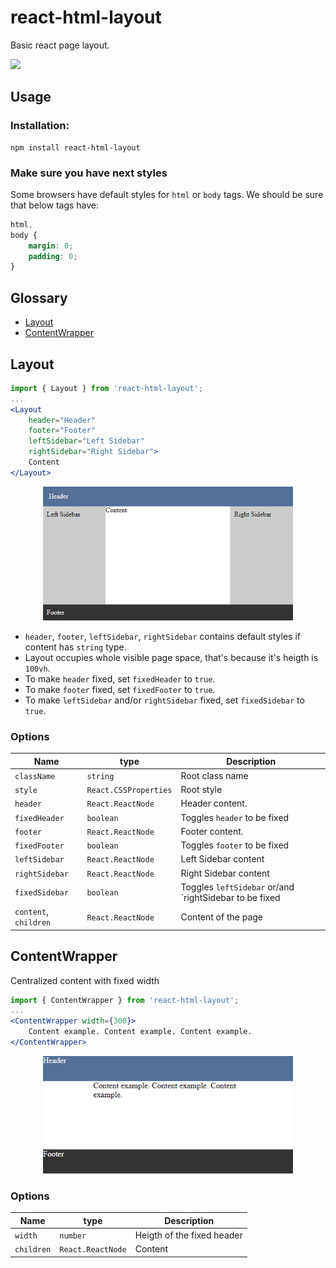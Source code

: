 # react-html-layout

Basic react page layout.

<a href="https://www.npmjs.com/package/react-html-layout">
    <img src="https://nodei.co/npm/react-html-layout.png?mini=true">
</a>

## Usage

### Installation:

```
npm install react-html-layout
```

### Make sure you have next styles

Some browsers have default styles for `html` or `body` tags. We should be sure that below tags have:

```css
html,
body {
    margin: 0;
    padding: 0;
}
```

## Glossary

-   [Layout](#layout)
-   [ContentWrapper](#contentwrapper)

## Layout

```jsx
import { Layout } from 'react-html-layout';
...
<Layout
    header="Header"
    footer="Footer"
    leftSidebar="Left Sidebar"
    rightSidebar="Right Sidebar">
    Content
</Layout>
```

<div align="center">
    <img style="width:400px" src='./images/layout.png'>
</div>

-   `header`, `footer`, `leftSidebar`, `rightSidebar` contains default styles if content has `string` type.
-   Layout occupies whole visible page space, that's because it's heigth is `100vh`.
-   To make `header` fixed, set `fixedHeader` to `true`.
-   To make `footer` fixed, set `fixedFooter` to `true`.
-   To make `leftSidebar` and/or `rightSidebar` fixed, set `fixedSidebar` to `true`.

### Options

| Name                  | type                  | Description                                            |
| --------------------- | --------------------- | ------------------------------------------------------ |
| `className`           | `string`              | Root class name                                        |
| `style`               | `React.CSSProperties` | Root style                                             |
| `header`              | `React.ReactNode`     | Header content.                                        |
| `fixedHeader`         | `boolean`             | Toggles `header` to be fixed                           |
| `footer`              | `React.ReactNode`     | Footer content.                                        |
| `fixedFooter`         | `boolean`             | Toggles `footer` to be fixed                           |
| `leftSidebar`         | `React.ReactNode`     | Left Sidebar content                                   |
| `rightSidebar`        | `React.ReactNode`     | Right Sidebar content                                  |
| `fixedSidebar`        | `boolean`             | Toggles `leftSidebar` or/and `rightSidebar to be fixed |
| `content`, `children` | `React.ReactNode`     | Content of the page                                    |

## ContentWrapper

Centralized content with fixed width

```jsx
import { ContentWrapper } from 'react-html-layout';
...
<ContentWrapper width={300}>
    Content example. Content example. Content example.
</ContentWrapper>
```

<div align="center">
    <img style="width:400px" src='./images/content-wrapper.png'>
</div>

### Options

| Name       | type              | Description                |
| ---------- | ----------------- | -------------------------- |
| `width`    | `number`          | Heigth of the fixed header |
| `children` | `React.ReactNode` | Content                    |
